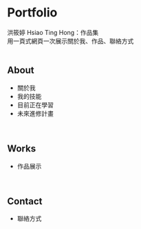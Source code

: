 # Portfolio
洪筱婷 Hsiao Ting Hong：作品集<br/>
用一頁式網頁一次展示關於我、作品、聯絡方式<br/>
<br/>

## About
* 關於我
* 我的技能
* 目前正在學習
* 未來進修計畫
<br/>

## Works
* 作品展示
<br/>

## Contact
* 聯絡方式
<br/>

